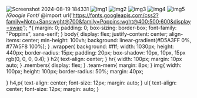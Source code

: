 ![Screenshot 2024-08-19 184331](https://github.com/user-attachments/assets/ab459244-55b8-4058-9149-90048c2ad12c)
![img1](https://github.com/user-attachments/assets/058ea391-c11d-473e-88db-5b62d5284049)
![img2](https://github.com/user-attachments/assets/96e11fde-e90d-4afc-b1a8-28f2b619bb41)
![img3](https://github.com/user-attachments/assets/1cff3865-c3ac-4b2a-9205-1ee430a458be)
![img4](https://github.com/user-attachments/assets/6e3e3b0d-74e6-4310-ab03-2f3e7ad32a98)
![img5](https://github.com/user-attachments/assets/50f8e9ee-f964-4397-82b9-3f179fe10ce3)
/*Google Font*/
@import url('https://fonts.googleapis.com/css2?family=Noto+Sans:wght@700&family=Poppins:wght@400;500;600&display=swap');
*{
    margin: 0;
    padding: 0;
    box-sizing: border-box;
    font-family: "Poppins", sans-serif;
}
body{
    display: flex;
    justify-content: center;
    align-items: center;
    min-height: 100vh;
    background: linear-gradient(#D5A3FF 0%, #77A5F8 100%);
}
.wrapper{
    background: #fff;
    width: 1030px;
    height: 440px;
    border-radius: 15px;
    padding: 20px;
    box-shadow: 10px, 10px, 15px rgb(0, 0, 0, 0.4);
}
h2{
    text-align: center;
}
hr{
    width: 100px;
    margin: 10px auto;
}
.members{
    display: flex;
}
.team-mem{
    margin: 8px;
}
img{
    width: 100px;
    height: 100px;
    border-radius: 50%;
    margin: 40px;

}
h4,p{
    text-align: center;
    font-size: 12px;
    margin: auto;
}
ul{
    text-align: center;
    font-size: 12px;
    margin: auto;
}
